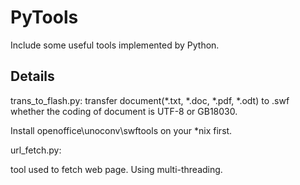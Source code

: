 PyTools
================
Include some useful tools implemented by Python. 


Details
----------------------------
trans_to_flash.py: 
transfer document(*.txt, *.doc, *.pdf, *.odt) to .swf whether the coding of document is UTF-8 or GB18030.

Install openoffice\unoconv\swftools on your *nix first.
  
url_fetch.py:

tool used to fetch web page.
  Using multi-threading.
